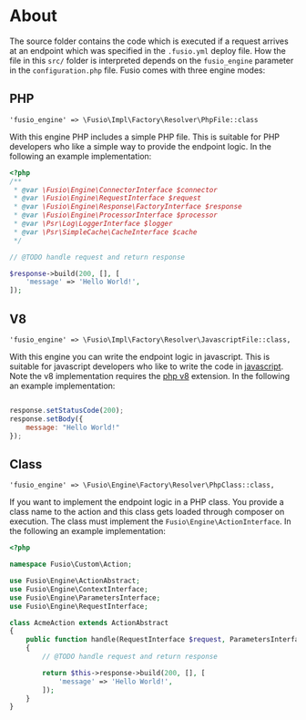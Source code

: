 
# About

The source folder contains the code which is executed if a request arrives at
an endpoint which was specified in the `.fusio.yml` deploy file. How the file
in this `src/` folder is interpreted depends on the `fusio_engine` parameter
in the `configuration.php` file. Fusio comes with three engine modes:

## PHP

```
'fusio_engine' => \Fusio\Impl\Factory\Resolver\PhpFile::class
```

With this engine PHP includes a simple PHP file. This is suitable for PHP 
developers who like a simple way to provide the endpoint logic. In the following 
an example implementation:

```php
<?php
/**
 * @var \Fusio\Engine\ConnectorInterface $connector
 * @var \Fusio\Engine\RequestInterface $request
 * @var \Fusio\Engine\Response\FactoryInterface $response
 * @var \Fusio\Engine\ProcessorInterface $processor
 * @var \Psr\Log\LoggerInterface $logger
 * @var \Psr\SimpleCache\CacheInterface $cache
 */

// @TODO handle request and return response

$response->build(200, [], [
    'message' => 'Hello World!',
]);
```

## V8

```
'fusio_engine' => \Fusio\Impl\Factory\Resolver\JavascriptFile::class,
```

With this engine you can write the endpoint logic in javascript. This is 
suitable for javascript developers who like to write the code in 
[javascript](http://www.fusio-project.org/documentation/v8). Note the v8 
implementation requires the [php v8](https://github.com/pinepain/php-v8) 
extension. In the following an example implementation:

```javascript

response.setStatusCode(200);
response.setBody({
    message: "Hello World!"
});

```

## Class

```
'fusio_engine' => \Fusio\Engine\Factory\Resolver\PhpClass::class,
```

If you want to implement the endpoint logic in a PHP class. You provide a class 
name to the action and this class gets loaded through composer on execution. The 
class must implement the `Fusio\Engine\ActionInterface`. In the following an 
example implementation:

```php
<?php

namespace Fusio\Custom\Action;

use Fusio\Engine\ActionAbstract;
use Fusio\Engine\ContextInterface;
use Fusio\Engine\ParametersInterface;
use Fusio\Engine\RequestInterface;

class AcmeAction extends ActionAbstract
{
    public function handle(RequestInterface $request, ParametersInterface $configuration, ContextInterface $context)
    {
        // @TODO handle request and return response

        return $this->response->build(200, [], [
            'message' => 'Hello World!',
        ]);
    }
}
```
